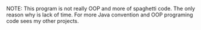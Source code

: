 NOTE: This program is not really OOP and more of spaghetti code. The only reason why is lack of time. For more Java convention and OOP programing code sees my other projects.         
